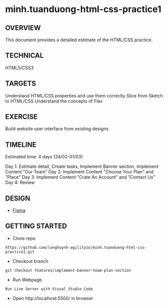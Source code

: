 # minh.tuanduong-html-css-practice1

## OVERVIEW
This document provides a detailed estimate of the HTML/CSS practice.

## TECHNICAL
HTML5/CSS3

## TARGETS
Understand HTML/CSS properties and use them correctly
Slice from Sketch to HTML/CSS
Understand the concepts of Flex

## EXERCISE
Build website user interface from existing designs

## TIMELINE

Estimated time: 4 days (24/02-01/03)

Day 1: Estimate detail, Create tasks, Implement Banner section, Implement Content "Our Team"
Day 2: Implement Content "Choose Your Plan" and  "Place"
Day 3: Implement Content "Crate An Account" and "Contact Us"
Day 4: Review

## DESIGN
- [Figma](https://www.figma.com/file/RJM5LDOKVSdr9F6SVXSs9J/Hofman3?node-id=0%3A1)

## GETTING STARTED
- Clone repo
~~~
https://github.com/longhuynh-agilityio/minh.tuanduong-html-css-practice1.git
~~~
- Checkout branch
~~~
git checkout features/implement-banner-team-plan-section
~~~
- Run Webpage
~~~
Run Live Server with Visual Studio Code
~~~
- Open http://localhost:5500/ in browser




